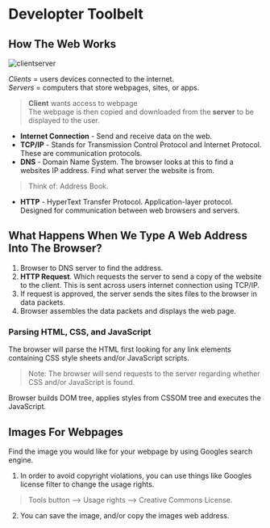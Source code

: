 # Developter Toolbelt

## How The Web Works

![clientserver](https://developer.mozilla.org/en-US/docs/Learn/Getting_started_with_the_web/How_the_Web_works/simple-client-server.png)

*Clients* = users devices connected to the internet.<br>
*Servers* = computers that store webpages, sites, or apps.

> **Client** wants access to webpage<br>
> The webpage is then copied and downloaded from the **server** to be displayed to the user. 

- **Internet Connection** - Send and receive data on the web.
- **TCP/IP** - Stands for Transmission Control Protocol and Internet Protocol. These are communication protocols.
- **DNS** - Domain Name System. The browser looks at this to find a websites IP address. Find what server the website is from.

> Think of: Address Book.

- **HTTP** - HyperText Transfer Protocol. Application-layer protocol. Designed for communication between web browsers and servers.

## What Happens When We Type A Web Address Into The Browser?

1. Browser to DNS server to find the address.
2. **HTTP Request**. Which requests the server to send a copy of the website to the client. This is sent across users internet connection using TCP/IP.
3. If request is approved, the server sends the sites files to the browser in data packets.
4. Browser assembles the data packets and displays the web page.

### Parsing HTML, CSS, and JavaScript

The browser will parse the HTML first looking for any link elements containing CSS style sheets and/or JavaScript scripts.

> Note: The browser will send requests to the server regarding whether CSS and/or JavaScript is found.

Browser builds DOM tree, applies styles from CSSOM tree and executes the JavaScript.

## Images For Webpages

Find the image you would like for your webpage by using Googles search engine.

1. In order to avoid copyright violations, you can use things like Googles license filter to change the usage rights.

>Tools button --> Usage rights --> Creative Commons License.

2. You can save the image, and/or copy the images web address.

